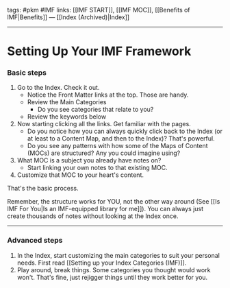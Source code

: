 tags: #pkm #IMF
links: [[IMF START]], [[IMF MOC]], [[Benefits of IMF|Benefits]] — [[Index (Archived)|Index]]

---
# Setting Up Your IMF Framework
### Basic steps
1. Go to the Index. Check it out. 
	- Notice the Front Matter links at the top. Those are handy.
	- Review the Main Categories
      - Do you see categories that relate to you?
    - Review the keywords below
2. Now starting clicking all the links. Get familiar with the pages. 
	- Do you notice how you can always quickly click back to the Index (or at least to a Content Map, and then to the Index)? That's powerful.
	- Do you see any patterns with how some of the Maps of Content (MOCs) are structured? Any you could imagine using?
4. What MOC is a subject you already have notes on? 
	- Start linking your own notes to that existing MOC. 
5. Customize that MOC to your heart's content.

That's the basic process.

Remember, the structure works for YOU, not the other way around (See [[Is IMF For You|Is an IMF-equipped library for me]]). You can always just create thousands of notes without looking at the Index once. 

---
### Advanced steps
1. In the Index, start customizing the main categories to suit your personal needs. First read [[Setting up your Index Categories (IMF)]].
2. Play around, break things. Some categories you thought would work won't. That's fine, just rejigger things until they work better for you.

